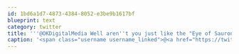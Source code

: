 ```yaml
---
id: 1bd6a1d7-4873-4384-8052-e3be9b1617bf
blueprint: text
category: twitter
title: '''@OKDigitalMedia Well aren''t you just like the "Eye of Sauron" :)'
caption: '<span class="username username_linked">@<a href="https://twitter.com/OKDigitalMedia" title="John Thiessen">OKDigitalMedia</a></span> Well aren''t you just like the "Eye of Sauron" :)'
---
```

